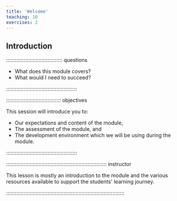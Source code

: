 ```yaml
---
title: 'Welcome'
teaching: 10
exercises: 2
---
```

## Introduction

:::::::::::::::::::::::::::::::::::::: questions 

- What does this module covers?
- What would I need to succeed?

::::::::::::::::::::::::::::::::::::::::::::::::

::::::::::::::::::::::::::::::::::::: objectives

This session will introduce you to: 

- Our expectations and content of the module, 
- The assessment of the module, and
- The development environment which we will be using during the module.

::::::::::::::::::::::::::::::::::::::::::::::::


:::::::::::::::::::::::::::::::::::::::::::::::::::::::::::::::::::: instructor

This lesson is mostly an introduction
to the module
and the various resources available
to support the students' learning journey.


::::::::::::::::::::::::::::::::::::::::::::::::::::::::::::::::::::::::::::::::


